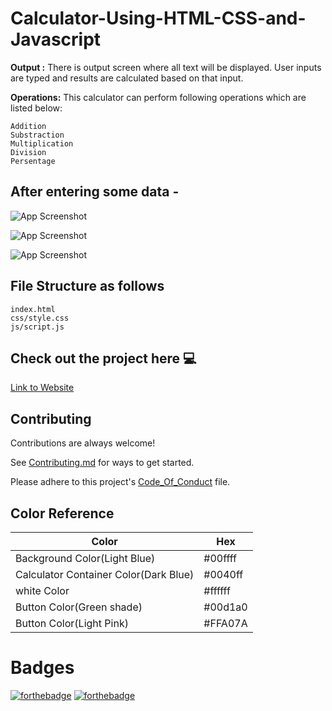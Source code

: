 # Calculator-Using-HTML-CSS-and-Javascript

**Output :** There is output screen where all text will be displayed. User inputs are typed and results are calculated based on that input.

**Operations:** This calculator can perform following operations which are listed below:

```
Addition
Substraction
Multiplication
Division
Persentage
```
## After entering some data -
![App Screenshot](https://user-images.githubusercontent.com/86493014/193455722-9f867342-a759-49da-a47f-fd1d1f1528a7.png)

![App Screenshot](https://user-images.githubusercontent.com/86493014/193455727-52f49118-b6ad-4667-ab37-069802d9180e.png)

![App Screenshot](https://user-images.githubusercontent.com/86493014/193455733-bcb72c4e-11f1-444e-826d-d28b8fa5164d.png)

## File Structure as follows
```
index.html
css/style.css
js/script.js
```
## Check out the project here 💻

[Link to Website](https://sanket1308.github.io/Simple-Calculator/)

## Contributing

Contributions are always welcome!

See [Contributing.md](https://github.com/yashB-2002/Simple-Calculator/blob/readme-branch/Contributing.md) for ways to get started.

Please adhere to this project's [Code_Of_Conduct](https://github.com/Sanket1308/Simple-Calculator/blob/main/CODE_OF_CONDUCT.md) file.

## Color Reference

| Color             | Hex                                                                |
| ----------------- | ------------------------------------------------------------------ |
| Background Color(Light Blue) |  #00ffff |
| Calculator Container Color(Dark Blue) |#0040ff |
| white Color | #ffffff |
| Button Color(Green shade)  | #00d1a0 |
| Button Color(Light Pink) | #FFA07A |

# Badges

[![forthebadge](https://forthebadge.com/images/badges/made-with-javascript.svg)](https://forthebadge.com)
[![forthebadge](http://forthebadge.com/images/badges/built-with-love.svg)](http://forthebadge.com)

